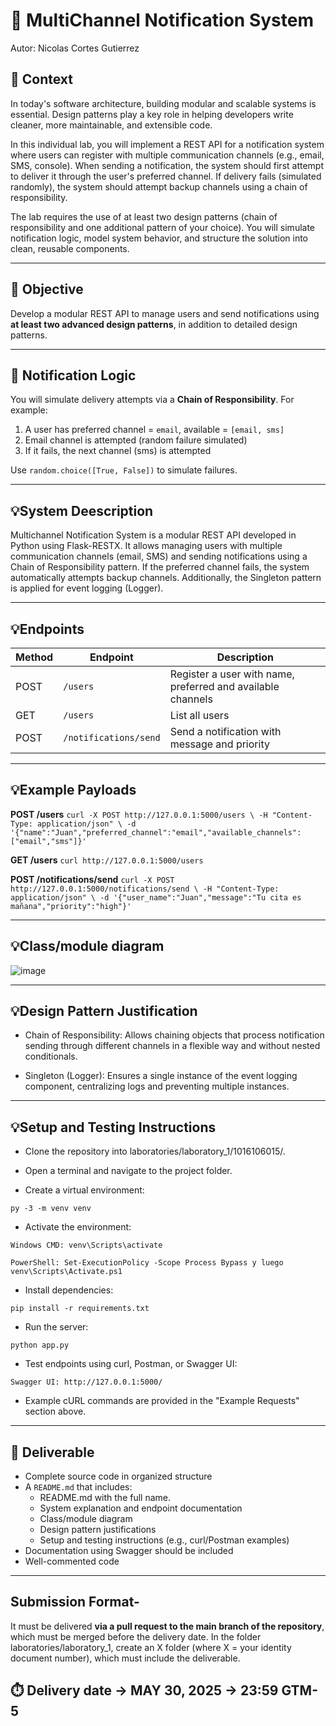 # 🧪 MultiChannel Notification System
Autor: Nicolas Cortes Gutierrez

## 📝 Context

In today's software architecture, building modular and scalable systems is essential. Design patterns play a key role in helping developers write cleaner, more maintainable, and extensible code.

In this individual lab, you will implement a REST API for a notification system where users can register with multiple communication channels (e.g., email, SMS, console). When sending a notification, the system should first attempt to deliver it through the user's preferred channel. If delivery fails (simulated randomly), the system should attempt backup channels using a chain of responsibility.

The lab requires the use of at least two design patterns (chain of responsibility and one additional pattern of your choice). You will simulate notification logic, model system behavior, and structure the solution into clean, reusable components.

---

## 🎯 Objective

Develop a modular REST API to manage users and send notifications using **at least two advanced design patterns**, in addition to detailed design patterns.

---

## 🔁 Notification Logic

You will simulate delivery attempts via a **Chain of Responsibility**. For example:

1. A user has preferred channel = `email`, available = `[email, sms]`
2. Email channel is attempted (random failure simulated)
3. If it fails, the next channel (sms) is attempted

Use `random.choice([True, False])` to simulate failures.

---
## 💡System Deescription
Multichannel Notification System is a modular REST API developed in Python using Flask-RESTX. 
It allows managing users with multiple communication channels (email, SMS) and sending notifications using
a Chain of Responsibility pattern. If the preferred channel fails, the system automatically attempts backup channels. 
Additionally, the Singleton pattern is applied for event logging (Logger).

---
## 💡Endpoints
| Method | Endpoint              | Description                                      |
|--------|-----------------------|--------------------------------------------------|
| POST   | `/users`              | Register a user with name, preferred and available channels |
| GET    | `/users`              | List all users                                   |
| POST   | `/notifications/send` | Send a notification with message and priority    |

---
## 💡Example Payloads
**POST /users**
`
curl -X POST http://127.0.0.1:5000/users \
     -H "Content-Type: application/json" \
     -d '{"name":"Juan","preferred_channel":"email","available_channels":["email","sms"]}'
`

**GET /users**
`
curl http://127.0.0.1:5000/users
`

**POST /notifications/send**
`
curl -X POST http://127.0.0.1:5000/notifications/send \
     -H "Content-Type: application/json" \
     -d '{"user_name":"Juan","message":"Tu cita es mañana","priority":"high"}'
`

---
## 💡Class/module diagram
![image](https://github.com/user-attachments/assets/af75652f-2ab4-4915-9b8d-a7cfabd14154)

---
## 💡Design Pattern Justification
* Chain of Responsibility: Allows chaining objects that process notification sending through
  different channels in a flexible way and without nested conditionals.

* Singleton (Logger): Ensures a single instance of the event logging component,
  centralizing logs and preventing multiple instances.

---
## 💡Setup and Testing Instructions

* Clone the repository into laboratories/laboratory_1/1016106015/.

* Open a terminal and navigate to the project folder.

* Create a virtual environment:

`
py -3 -m venv venv
`

* Activate the environment:

`
Windows CMD: venv\Scripts\activate
`

`
PowerShell: Set-ExecutionPolicy -Scope Process Bypass y luego venv\Scripts\Activate.ps1
`

* Install dependencies:

`
pip install -r requirements.txt
`

* Run the server:

`
python app.py
`

* Test endpoints using curl, Postman, or Swagger UI:

`
Swagger UI: http://127.0.0.1:5000/
`

* Example cURL commands are provided in the "Example Requests" section above.

---

## 📄 Deliverable

- Complete source code in organized structure
- A `README.md` that includes:
  - README.md with the full name.
  - System explanation and endpoint documentation
  - Class/module diagram
  - Design pattern justifications
  - Setup and testing instructions (e.g., curl/Postman examples)
- Documentation using Swagger should be included
- Well-commented code

---



## Submission Format- 
It must be delivered **via a pull request to the main branch of the repository**, which must be merged before the delivery date. In the folder laboratories/laboratory_1, create an X folder (where X = your identity document number), which must include the deliverable.


## ⏱️ Delivery date -> MAY 30, 2025 -> 23:59 GTM-5
